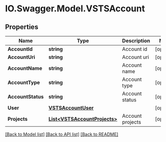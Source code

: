 # IO.Swagger.Model.VSTSAccount
## Properties

Name | Type | Description | Notes
------------ | ------------- | ------------- | -------------
**AccountId** | **string** | Account id | [optional] 
**AccountUri** | **string** | Account uri | [optional] 
**AccountName** | **string** | Account name | [optional] 
**AccountType** | **string** | Account type | [optional] 
**AccountStatus** | **string** | Account status | [optional] 
**User** | [**VSTSAccountUser**](VSTSAccountUser.md) |  | [optional] 
**Projects** | [**List&lt;VSTSAccountProjects&gt;**](VSTSAccountProjects.md) | Account projects | [optional] 

[[Back to Model list]](../README.md#documentation-for-models) [[Back to API list]](../README.md#documentation-for-api-endpoints) [[Back to README]](../README.md)

